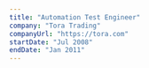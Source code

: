 ```yaml
---
title: "Automation Test Engineer"
company: "Tora Trading"
companyUrl: "https://tora.com"
startDate: "Jul 2008"
endDate: "Jan 2011"
---
```

